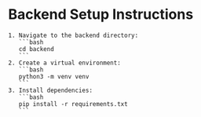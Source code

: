 # Backend Setup Instructions
    1. Navigate to the backend directory:
       ```bash
       cd backend
       ```
    2. Create a virtual environment:
       ```bash
       python3 -m venv venv
       ```
    3. Install dependencies:
       ```bash
       pip install -r requirements.txt
       ```
